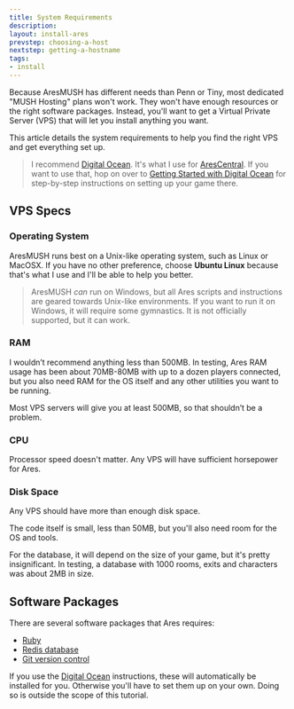 ```yaml
---
title: System Requirements
description:
layout: install-ares
prevstep: choosing-a-host
nextstep: getting-a-hostname
tags: 
- install
---
```


Because AresMUSH has different needs than Penn or Tiny, most dedicated "MUSH Hosting" plans won't work.  They won't have enough resources or the right software packages.  Instead, you'll want to get a Virtual Private Server (VPS) that will let you install anything you want.  

This article details the system requirements to help you find the right VPS and get everything set up.

> I recommend [Digital Ocean](http://www.digitalocean.com/?refcode=5c07173bc1f2).  It's what I use for [AresCentral](/arescentral).  If you want to use that, hop on over to [Getting Started with Digital Ocean](/install-ares/digital-ocean) for step-by-step instructions on setting up your game there.

## VPS Specs

### Operating System

AresMUSH runs best on a Unix-like operating system, such as Linux or MacOSX.  If you have no other preference, choose **Ubuntu Linux** because that's what I use and I'll be able to help you better.

> AresMUSH _can_ run on Windows, but all Ares scripts and instructions are geared towards Unix-like environments.  If you want to run it on Windows, it will require some gymnastics.  It is not officially supported, but it can work.

### RAM

I wouldn’t recommend anything less than 500MB. In testing, Ares RAM usage has been about 70MB-80MB with up to a dozen players connected, but you also need RAM for the OS itself and any other utilities you want to be running. 

Most VPS servers will give you at least 500MB, so that shouldn’t be a problem.

### CPU

Processor speed doesn't matter.  Any VPS will have sufficient horsepower for Ares.

### Disk Space

Any VPS should have more than enough disk space.

The code itself is small, less than 50MB, but you'll also need room for the OS and tools.

For the database, it will depend on the size of your game, but it's pretty insignificant.  In testing, a database with 1000 rooms, exits and characters was about 2MB in size.

## Software Packages

There are several software packages that Ares requires:

* [Ruby](/https://rvm.io/rvm/install)
* [Redis database]((http://redis.io/topics/quickstart))
* [Git version control](https://git-scm.com/book/en/v2/Getting-Started-Installing-Git)

If you use the [Digital Ocean](/install-ares/digital-ocean) instructions, these will automatically be installed for you.  Otherwise you'll have to set them up on your own.  Doing so is outside the scope of this tutorial.
